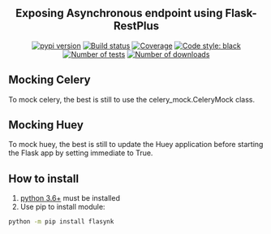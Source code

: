<h2 align="center">Exposing Asynchronous endpoint using Flask-RestPlus</h2>

<p align="center">
<a href="https://pypi.org/project/flasynk/"><img alt="pypi version" src="https://img.shields.io/pypi/v/flasynk"></a>
<a href="https://travis-ci.org/Colin-b/flasynk"><img alt="Build status" src="https://api.travis-ci.org/Colin-b/flasynk.svg?branch=develop"></a>
<a href="https://travis-ci.org/Colin-b/flasynk"><img alt="Coverage" src="https://img.shields.io/badge/coverage-100%25-brightgreen"></a>
<a href="https://github.com/psf/black"><img alt="Code style: black" src="https://img.shields.io/badge/code%20style-black-000000.svg"></a>
<a href="https://travis-ci.org/Colin-b/flasynk"><img alt="Number of tests" src="https://img.shields.io/badge/tests-0 passed-blue"></a>
<a href="https://pypi.org/project/flasynk/"><img alt="Number of downloads" src="https://img.shields.io/pypi/dm/flasynk"></a>
</p>

## Mocking Celery

To mock celery, the best is still to use the celery_mock.CeleryMock class.

## Mocking Huey

To mock huey, the best is still to update the Huey application before starting the Flask app by setting immediate to True.

## How to install
1. [python 3.6+](https://www.python.org/downloads/) must be installed
2. Use pip to install module:
```sh
python -m pip install flasynk
```
